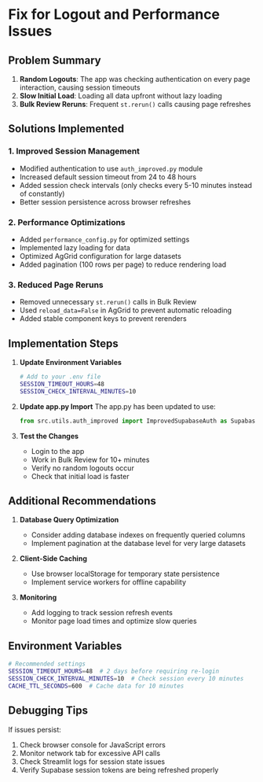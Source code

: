 # Fix for Logout and Performance Issues

## Problem Summary
1. **Random Logouts**: The app was checking authentication on every page interaction, causing session timeouts
2. **Slow Initial Load**: Loading all data upfront without lazy loading
3. **Bulk Review Reruns**: Frequent `st.rerun()` calls causing page refreshes

## Solutions Implemented

### 1. Improved Session Management
- Modified authentication to use `auth_improved.py` module
- Increased default session timeout from 24 to 48 hours
- Added session check intervals (only checks every 5-10 minutes instead of constantly)
- Better session persistence across browser refreshes

### 2. Performance Optimizations
- Added `performance_config.py` for optimized settings
- Implemented lazy loading for data
- Optimized AgGrid configuration for large datasets
- Added pagination (100 rows per page) to reduce rendering load

### 3. Reduced Page Reruns
- Removed unnecessary `st.rerun()` calls in Bulk Review
- Used `reload_data=False` in AgGrid to prevent automatic reloading
- Added stable component keys to prevent rerenders

## Implementation Steps

1. **Update Environment Variables**
   ```bash
   # Add to your .env file
   SESSION_TIMEOUT_HOURS=48
   SESSION_CHECK_INTERVAL_MINUTES=10
   ```

2. **Update app.py Import**
   The app.py has been updated to use:
   ```python
   from src.utils.auth_improved import ImprovedSupabaseAuth as SupabaseAuth
   ```

3. **Test the Changes**
   - Login to the app
   - Work in Bulk Review for 10+ minutes
   - Verify no random logouts occur
   - Check that initial load is faster

## Additional Recommendations

1. **Database Query Optimization**
   - Consider adding database indexes on frequently queried columns
   - Implement pagination at the database level for very large datasets

2. **Client-Side Caching**
   - Use browser localStorage for temporary state persistence
   - Implement service workers for offline capability

3. **Monitoring**
   - Add logging to track session refresh events
   - Monitor page load times and optimize slow queries

## Environment Variables
```bash
# Recommended settings
SESSION_TIMEOUT_HOURS=48  # 2 days before requiring re-login
SESSION_CHECK_INTERVAL_MINUTES=10  # Check session every 10 minutes
CACHE_TTL_SECONDS=600  # Cache data for 10 minutes
```

## Debugging Tips
If issues persist:
1. Check browser console for JavaScript errors
2. Monitor network tab for excessive API calls
3. Check Streamlit logs for session state issues
4. Verify Supabase session tokens are being refreshed properly